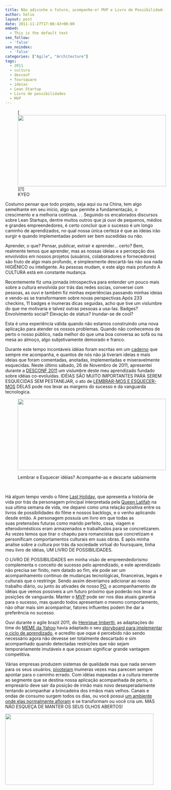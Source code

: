 ```yaml
---
title: Não adivinhe o futuro, acompanhe-o! MVP e Livro de Possibilidades!
author: helio
layout: post
date: 2011-11-27T17:08:43+00:00
embed:
  - This is the default text
seo_follow:
  - 'false'
seo_noindex:
  - 'false'
categories: ["Agile", "Architecture"]
tags:
  - 2011
  - cultura
  - desconf
  - foursquare
  - ideias
  - Lean Startup
  - Livro de possibilidades
  - MVP
---
```

<figure id="attachment_436" style="width: 474px" class="wp-caption aligncenter">[<img class="size-full wp-image-436" src="/uploads/2011/11/keepYoureyesOpen.jpg" alt="" width="474" height="228" srcset="/uploads/2011/11/keepYoureyesOpen.jpg 519w, /uploads/2011/11/keepYoureyesOpen-300x144.jpg 300w" sizes="(max-width: 474px) 100vw, 474px" />][1]<figcaption class="wp-caption-text">KYEO</figcaption></figure> 

Costumo pensar que todo projeto, seja aqui ou na China, tem algo semelhante em seu início, algo que permite a fundamentação, o crescimento e a melhoria continua. . . Seguindo os encalorados discursos sobre Lean Startups, dentre muitos outros que já ouvi de pequenos, médios e grandes empreendedores, é certo concluir que o sucesso é um longo caminho de aprendizados, no qual nossa única certeza é que as ideias irão surgir e quando implementadas podem ser bem sucedidas ou não.

Aprender, o que? Pensar, publicar, extrair e aprender&#8230; certo? Bem, realmente temos que aprender, mas as nossas ideias e a percepção dos envolvidos em nossos projetos (usuários, colaboradores e fornecedores) são fruto de algo mais profundo, e simplesmente descartá-las não soa nada HIGIÊNICO ou inteligente. As pessoas mudam, e este algo mais profundo A CULTURA está em constante mudança.

Recentemente fiz uma jornada introspectiva para entender um pouco mais sobre a cultura envolvida por trás das redes socias, conversei com pessoas, as ouvi e também fiz minhas experiências passando minhas ideias e vendo-as se transformarem sobre novas perspectivas.Após 233 checkins, 11 badges e inumeras dicas seguidas, acho que tive um vislumbre do que me motivaria e talvez outras pessoas a usa-las. Badges? Envolvimento social? Elevação de status? Inundar-se de cool?

Esta é uma experiência válida quando não estamos construindo uma nova aplicação para atender os nossos problemas. Quando não conhecemos de perto o nosso público, nada melhor do que uma boa conversa ao sofá ou na mesa ao almoço, algo subjetivamente demorado e franco.

Durante este tempo incontáveis idéias foram escritas em um [caderno][2] que sempre me acompanha, e quantos de nós não já tiveram ideias e mais ideias que foram comentadas, anotadas, implementadas e miseravelmente esquecidas. Neste último sábado, 26 de Novembro de 2011, apresentei durante a [DESCONF 2011][3] um vislumbre deste meu aprendizado fundado sobre idéias co-evoluídas. IDÉIAS SÃO MUITO IMPORTANTES PARA SEREM ESQUECIDAS SEM PESTANEJAR, o ato de [LEMBRAR-MOS E ESQUECER-MOS][4] DELAS pode nos levar as margens do sucesso e da vanguarda tecnologica.<figure id="attachment_439" style="width: 474px" class="wp-caption aligncenter">

[<img class="size-full wp-image-439" src="/uploads/2011/11/DEsconf2011.png" alt="" width="474" height="228" srcset="/uploads/2011/11/DEsconf2011.png 520w, /uploads/2011/11/DEsconf2011-300x144.png 300w" sizes="(max-width: 474px) 100vw, 474px" />][5]<figcaption class="wp-caption-text">Lembrar e Esquecer idéias? Acompanhe-as e descarte sabiamente</figcaption></figure> 

&nbsp;

Há algum tempo vendo o filme [Last Holiday][6], que apresenta a história de vida por trás da personagem principal interpretada pela [Queen Latifah][7] na sua ultima semana de vida, me deparei como uma relação positiva entre os livros de possibilidades do filme e nossos backlogs, e o venho aplicando desde então. A personagem possuía um livro em que todas as suas pretensões futuras como marido perfeito, casa, viagem e elterodomésticos eram armazenados e trabalhados para se concretizarem. As vezes temos que tirar o chapéu para romancistas que concretizam e personificam comportamentos culturais em suas obras. E após minha analise sobre a cultura por trás da sociedade virtual do foursquare, tinha meu livro de idéias, UM LIVRO DE POSSIBILIDADES.

O LIVRO DE POSSIBILIDADES em minha visão de empreendedorismo complementa o conceito de sucesso pelo aprendizado, e este aprendizado não precisa ser finito, nem datado ao fim, ele pode ser um acompanhamento continuo de mudanças tecnológicas, financeiras, legais e culturais que o restringe. Sendo assim deveriamos adicionar ao nosso trabalho diário, ou junto ás ativades de nosso [PO][8], o acompanhamento de idéias que vemos possíveis a um futuro próximo que poderão nos levar a posições de vanguarda. Manter o [MVP][9] pode ser nos dias atuais garantia para o sucesso, mas quando todos apresentam o mesmo comportamento, não olhar mais sim acompanhar, fatores influentes podem lhe dar a preferência no sucesso.

Ouvi durante o agile brazil 2011, do [Henrique Imbertti][10], as adaptações do time do [MEME da Yahoo][11] havia adaptado o seu [storyboard para implementar o ciclo de aprendizado][12], e acredito que oque é percebido não sendo necessário agora não devesse ser totalmente descartado e sim acompanhado quando detectadas restrições que não sejam temporariamente imutáveis e que possam significar grande vantagem competitiva.

Várias empresas produzem sistemas de qualidade mas que nada servem para os seus usuários, [pivoteiam][13] inumeras vezes mas parecem sempre apontar para o caminho errado. Com idéias mapeadas e a cultura inerente ao segmente que se destina nossa aplicação acompanhada de perto, o empresário deve sair da posição de irmão mais novo desesperadamente tentando acompanhar a brincadeira dos irmãos mais velhos. Canais e ondas de consumo surgem todos os dias, ou você possui [um ambiente onde elas normalmente afloram][14] e se transformam ou você cria um. MAS NÃO ESQUEÇA DE MANTER OS SEUS OLHOS ABERTOS!

[<img class="aligncenter size-full wp-image-440" src="/uploads/2011/11/Vision_Test_POSTER.jpg" alt="" width="474" height="228" srcset="/uploads/2011/11/Vision_Test_POSTER.jpg 519w, /uploads/2011/11/Vision_Test_POSTER-300x144.jpg 300w" sizes="(max-width: 474px) 100vw, 474px" />][15]

 [1]: /uploads/2011/11/keepYoureyesOpen.jpg
 [2]: http://www.moleskine.com/ "moleskine"
 [3]: http://desconf.com.br/ "DESCONF 2011"
 [4]: http://www.slideshare.net/heliomedeiros/usar-e-esquecer-suas-ideias-desconf-2011 "Desconf 2011 - Usar e esquecer suas ideias"
 [5]: /uploads/2011/11/DEsconf2011.png
 [6]: http://www.imdb.com/title/tt0408985/ "Last Holiday"
 [7]: http://www.imdb.com/name/nm0001451/
 [8]: http://www.scrumalliance.org/pages/what_is_scrum "Product Owner"
 [9]: http://en.wikipedia.org/wiki/Minimum_viable_product "Minimum viable Product"
 [10]: http://twitter.com/#!/imbertti "Henrique Imbertti"
 [11]: http://meme.yahoo.com/ "Meme"
 [12]: http://www.slideshare.net/imbertti/startup-em-uma-grande-empresa-a-evoluo-de-um-processo "Startup em uma grande empresa"
 [13]: http://www.startuplessonslearned.com/2009/06/pivot-dont-jump-to-new-vision.html "Lean Startup Pivot"
 [14]: http://t.co/NXJON9jH "Ecologias Criativas"
 [15]: /uploads/2011/11/Vision_Test_POSTER.jpg